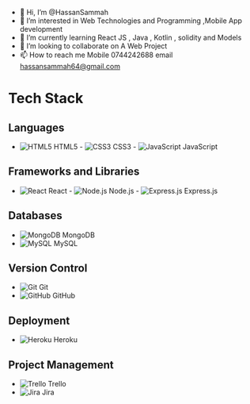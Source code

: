 - 👋 Hi, I’m @HassanSammah
- 👀 I’m interested in Web Technologies and Programming ,Mobile App development
- 🌱 I’m currently learning React JS , Java , Kotlin , solidity and Models 
- 💞️ I’m looking to collaborate on A Web Project
- 📫 How to reach me Mobile 0744242688 email hassansammah64@gmail.com

<!---
HassanSammah/HassanSammah is a ✨ special ✨ repository because its `README.md` (this file) appears on your GitHub profile.
You can click the Preview link to take a look at your changes.
--->

# Tech Stack

## Languages

- ![HTML5](https://img.icons8.com/color/48/000000/html-5.png) HTML5 - ![CSS3](https://img.icons8.com/color/48/000000/css3.png) CSS3 - ![JavaScript](https://img.icons8.com/color/48/000000/javascript.png) JavaScript

## Frameworks and Libraries

- ![React](https://img.icons8.com/color/48/000000/react-native.png) React - ![Node.js](https://img.icons8.com/color/48/000000/nodejs.png) Node.js - ![Express.js](https://img.icons8.com/color/48/000000/express.png) Express.js

## Databases

- ![MongoDB](https://img.icons8.com/color/48/000000/mongodb.png) MongoDB
- ![MySQL](https://img.icons8.com/color/48/000000/mysql-logo.png) MySQL

## Version Control

- ![Git](https://img.icons8.com/color/48/000000/git.png) Git
- ![GitHub](https://img.icons8.com/fluent/48/000000/github.png) GitHub

## Deployment

- ![Heroku](https://img.icons8.com/color/48/000000/heroku.png) Heroku

## Project Management

- ![Trello](https://img.icons8.com/color/48/000000/trello.png) Trello
- ![Jira](https://img.icons8.com/color/48/000000/jira.png) Jira
